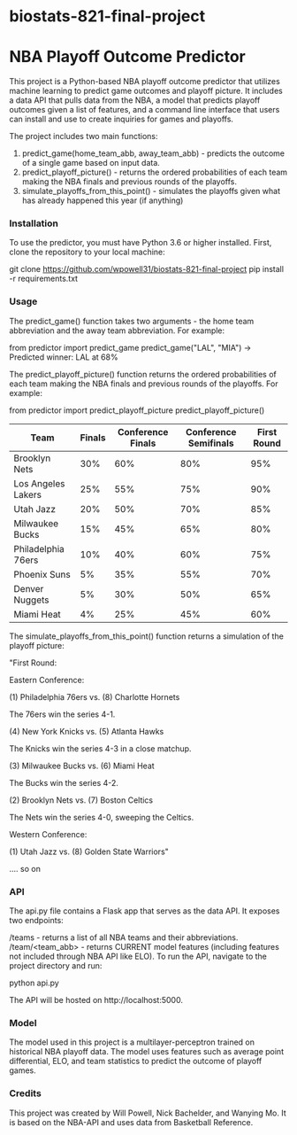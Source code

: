 # biostats-821-final-project

# NBA Playoff Outcome Predictor

This project is a Python-based NBA playoff outcome predictor that utilizes machine learning to predict game outcomes and playoff picture. It includes a data API that pulls data from the NBA, a model that predicts playoff outcomes given a list of features, and a command line interface that users can install and use to create inquiries for games and playoffs.

The project includes two main functions:

1. predict_game(home_team_abb, away_team_abb) - predicts the outcome of a single game based on input data.
2. predict_playoff_picture() - returns the ordered probabilities of each team making the NBA finals and previous rounds of the playoffs.
3. simulate_playoffs_from_this_point() - simulates the playoffs given what has already happened this year (if anything)

### Installation

To use the predictor, you must have Python 3.6 or higher installed. First, clone the repository to your local machine:

git clone https://github.com/wpowell31/biostats-821-final-project
pip install -r requirements.txt

### Usage

The predict_game() function takes two arguments - the home team abbreviation and the away team abbreviation. For example:

from predictor import predict_game
predict_game("LAL", "MIA") -> Predicted winner: LAL at 68%

The predict_playoff_picture() function returns the ordered probabilities of each team making the NBA finals and previous rounds of the playoffs. For example:

from predictor import predict_playoff_picture
predict_playoff_picture()

| Team | Finals | Conference Finals | Conference Semifinals | First Round |
| --- | --- | --- | --- | --- |
| Brooklyn Nets | 30% | 60% | 80% | 95% |
| Los Angeles Lakers | 25% | 55% | 75% | 90% |
| Utah Jazz | 20% | 50% | 70% | 85% |
| Milwaukee Bucks | 15% | 45% | 65% | 80% |
| Philadelphia 76ers | 10% | 40% | 60% | 75% |
| Phoenix Suns | 5% | 35% | 55% | 70% |
| Denver Nuggets | 5% | 30% | 50% | 65% |
| Miami Heat | 4% | 25% | 45% | 60% |

The simulate_playoffs_from_this_point() function returns a simulation of the playoff picture:


"First Round:

Eastern Conference:

(1) Philadelphia 76ers vs. (8) Charlotte Hornets

The 76ers win the series 4-1.

(4) New York Knicks vs. (5) Atlanta Hawks

The Knicks win the series 4-3 in a close matchup.

(3) Milwaukee Bucks vs. (6) Miami Heat

The Bucks win the series 4-2.

(2) Brooklyn Nets vs. (7) Boston Celtics

The Nets win the series 4-0, sweeping the Celtics.

Western Conference:

(1) Utah Jazz vs. (8) Golden State Warriors"

.... so on


### API

The api.py file contains a Flask app that serves as the data API. It exposes two endpoints:

/teams - returns a list of all NBA teams and their abbreviations.
/team/<team_abb> - returns CURRENT model features (including features not included through NBA API like ELO).
To run the API, navigate to the project directory and run:

python api.py

The API will be hosted on http://localhost:5000.

### Model

The model used in this project is a multilayer-perceptron trained on historical NBA playoff data. The model uses features such as average point differential, ELO, and team statistics to predict the outcome of playoff games. 

### Credits

This project was created by Will Powell, Nick Bachelder, and Wanying Mo. It is based on the NBA-API and uses data from Basketball Reference.
